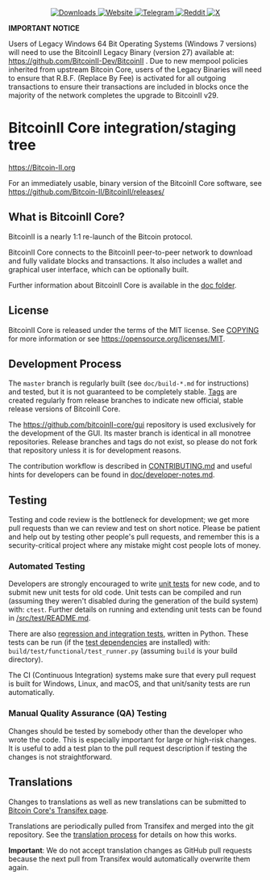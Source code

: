 <p align="center">
  <a href="https://github.com/Bitcoin-II/BitcoinII-Core/releases">
    <img src="https://img.shields.io/github/downloads/Bitcoin-II/BitcoinII-Core/total?style=for-the-badge" alt="Downloads">
  </a>
  <a href="https://Bitcoin-II.org">
    <img src="https://img.shields.io/badge/Website-Online-brightgreen?logo=google-chrome&style=for-the-badge" alt="Website">
  </a>
  <a href="https://t.me/+mc19GB_d5yo3Yjg5">
    <img src="https://img.shields.io/badge/Telegram-Join%20Chat-blue?logo=telegram&style=for-the-badge" alt="Telegram">
  </a>
  <a href="https://reddit.com/r/BitcoinII">
    <img src="https://img.shields.io/reddit/subreddit-subscribers/BitcoinII?label=Reddit&style=for-the-badge" alt="Reddit">
  </a>
  <a href="https://x.com/bc2org">
    <img src="https://img.shields.io/badge/X-Follow-black?logo=twitter&style=for-the-badge" alt="X">
  </a>
</p>




**IMPORTANT NOTICE**

Users of Legacy Windows 64 Bit Operating Systems (Windows 7 versions) will need to use the BitcoinII Legacy Binary (version 27) available at: https://github.com/BitcoinII-Dev/BitcoinII .
Due to new mempool policies inherited from upstream Bitcoin Core, users of the Legacy Binaries will need to ensure
that R.B.F. (Replace By Fee) is activated for all outgoing transactions to ensure their transactions are included in
blocks once the majority of the network completes the upgrade to BitcoinII v29. 



BitcoinII Core integration/staging tree
=====================================

https://Bitcoin-II.org

For an immediately usable, binary version of the BitcoinII Core software, see
https://github.com/Bitcoin-II/BitcoinII/releases/

What is BitcoinII Core?
---------------------

BitcoinII is a nearly 1:1 re-launch of the Bitcoin protocol. 

BitcoinII Core connects to the BitcoinII peer-to-peer network to download and fully
validate blocks and transactions. It also includes a wallet and graphical user
interface, which can be optionally built.

Further information about BitcoinII Core is available in the [doc folder](/doc).

License
-------

BitcoinII Core is released under the terms of the MIT license. See [COPYING](COPYING) for more
information or see https://opensource.org/licenses/MIT.

Development Process
-------------------

The `master` branch is regularly built (see `doc/build-*.md` for instructions) and tested, but it is not guaranteed to be
completely stable. [Tags](https://github.com/bitcoin-II/bitcoinII/tags) are created
regularly from release branches to indicate new official, stable release versions of BitcoinII Core.

The https://github.com/bitcoinII-core/gui repository is used exclusively for the
development of the GUI. Its master branch is identical in all monotree
repositories. Release branches and tags do not exist, so please do not fork
that repository unless it is for development reasons.

The contribution workflow is described in [CONTRIBUTING.md](CONTRIBUTING.md)
and useful hints for developers can be found in [doc/developer-notes.md](doc/developer-notes.md).

Testing
-------

Testing and code review is the bottleneck for development; we get more pull
requests than we can review and test on short notice. Please be patient and help out by testing
other people's pull requests, and remember this is a security-critical project where any mistake might cost people
lots of money.

### Automated Testing

Developers are strongly encouraged to write [unit tests](src/test/README.md) for new code, and to
submit new unit tests for old code. Unit tests can be compiled and run
(assuming they weren't disabled during the generation of the build system) with: `ctest`. Further details on running
and extending unit tests can be found in [/src/test/README.md](/src/test/README.md).

There are also [regression and integration tests](/test), written
in Python.
These tests can be run (if the [test dependencies](/test) are installed) with: `build/test/functional/test_runner.py`
(assuming `build` is your build directory).

The CI (Continuous Integration) systems make sure that every pull request is built for Windows, Linux, and macOS,
and that unit/sanity tests are run automatically.

### Manual Quality Assurance (QA) Testing

Changes should be tested by somebody other than the developer who wrote the
code. This is especially important for large or high-risk changes. It is useful
to add a test plan to the pull request description if testing the changes is
not straightforward.

Translations
------------

Changes to translations as well as new translations can be submitted to
[Bitcoin Core's Transifex page](https://www.transifex.com/bitcoin/bitcoin/).

Translations are periodically pulled from Transifex and merged into the git repository. See the
[translation process](doc/translation_process.md) for details on how this works.

**Important**: We do not accept translation changes as GitHub pull requests because the next
pull from Transifex would automatically overwrite them again.
